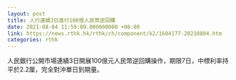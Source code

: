 ```yaml
---
layout: post
title: 人行連續3日進行100億人民幣逆回購
date: 2021-08-04 11:59:09.000000000 +08:00
link: https://news.rthk.hk/rthk/ch/component/k2/1604177-20210804.htm
categories: rthk
---
```


人民銀行公開市場連續3日開展100億元人民幣逆回購操作，期限7日，中標利率持平於2.2厘，完全對沖單日到期量。
